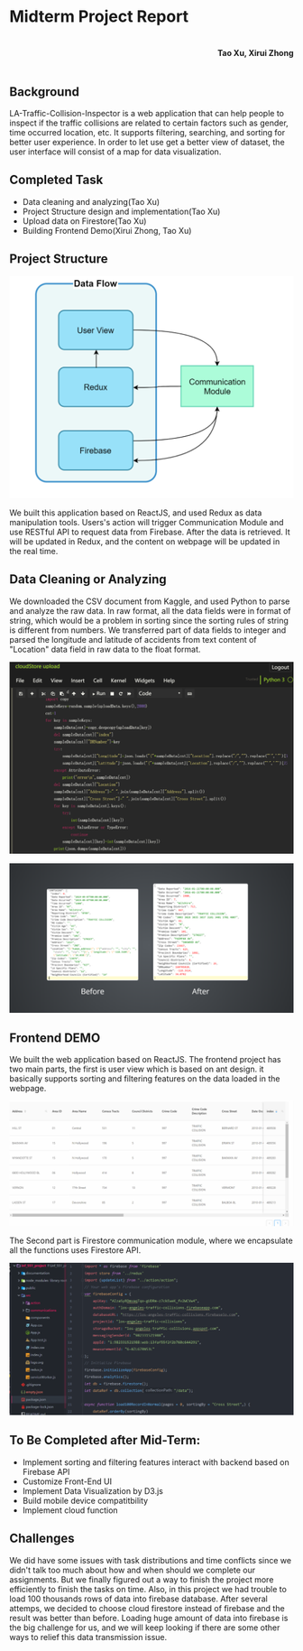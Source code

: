 # Midterm Project Report

<div style="
            display:flex;
            flex-direction:row-reverse;
            "><h4>
    Tao Xu, Xirui Zhong
    </h4></div>
    
## Background

LA-Traffic-Collision-Inspector is a web application that can help people to inspect if the traffic collisions are related to certain factors such as gender, time occurred location, etc. It supports filtering, searching, and sorting for better user experience. In order to let use get a better view of dataset, the user interface will consist of a map for data visualization.

## Completed Task

- Data cleaning and analyzing(Tao Xu)
- Project Structure design and implementation(Tao Xu)
- Upload data on Firestore(Tao Xu)
- Building Frontend Demo(Xirui Zhong, Tao Xu)

## Project Structure 

![1571948670942](assets/1571948670942.png)

We built this application based on ReactJS, and used Redux as data manipulation tools. Users's action will trigger Communication Module and use RESTful API to request data from Firebase. After the data is retrieved. It will be updated in Redux, and the content on webpage will be updated in the real time. 

## Data Cleaning or Analyzing

We downloaded the CSV document from Kaggle, and used Python to parse and analyze the raw data. In raw format, all the data fields were in format of string, which would be a problem in sorting since the sorting rules of string is different from numbers. We transferred part of data fields to integer and parsed the longitude and latitude of accidents from text content of "Location" data field in raw data to the float format.

![1571948693591](assets/1571948693591.png)

![1571948705857](assets/1571948705857.png)

## Frontend DEMO

We built the web application based on ReactJS. The frontend project has two main parts, the first is user view which is based on ant design. it basically supports sorting and filtering features on the data loaded in the webpage.

![midtermPresentation](./midtermPresentation.gif)

The Second part is Firestore communication module, where we encapsulate all the functions uses Firestore API. 

![1571948739070](assets/1571948739070.png)

## To Be Completed after Mid-Term:

- Implement sorting and filtering features interact with backend based on Firebase API
- Customize Front-End UI
- Implement Data Visualization by D3.js
- Build mobile device compatitbility
- Implement cloud function

## Challenges

We did have some issues with task distributions and time conflicts since we didn't talk too much about how and when should we complete our assignments. But we finally figured out a way to finish the project more efficiently to finish the tasks on time. Also, in this project we had trouble to load 100 thousands rows of data into firebase database. After several attemps, we decided to choose cloud firestore instead of firebase and the result was better than before. Loading huge amount of data into firebase is the big challenge for us, and we will keep looking if there are some other ways to relief this data transmission issue.
